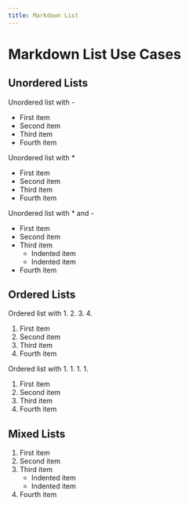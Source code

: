 ```yaml
---
title: Markdown List
---
```


# Markdown List Use Cases

## Unordered Lists

Unordered list with -
- First item
- Second item
- Third item
- Fourth item

Unordered list with *
* First item
* Second item
* Third item
* Fourth item

Unordered list with * and -
* First item
* Second item
* Third item
    - Indented item
    - Indented item
* Fourth item

## Ordered Lists

Ordered list with 1. 2. 3. 4.
1. First item
2. Second item
3. Third item
4. Fourth item

Ordered list with 1. 1. 1. 1.
1. First item
1. Second item
1. Third item
1. Fourth item

## Mixed Lists

1. First item
1. Second item
1. Third item
    - Indented item
    - Indented item
1. Fourth item